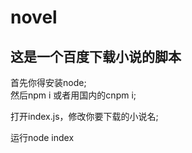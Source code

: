 # novel

## 这是一个百度下载小说的脚本

首先你得安装node;<br>
然后npm i 或者用国内的cnpm i;<br>

打开index.js，修改你要下载的小说名; <br>

运行node index
